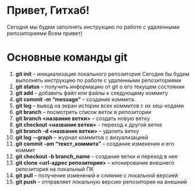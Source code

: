 # Привет, Гитхаб!
Сегодня мы будем заполнять инструкцию по работе с удаленными репозиториями
Всем привет)  
# Основные команды git  
1. **git init** – инициализация локального репозитория
Сегодня бы будем выполнять инструкцию по работе с удаленными репозиториями
2. **git status** – получить информацию от git о его текущем состоянии  
3. **git add** – добавить файл или файлы к следующему коммиту  
4. **git commit -m “message”** – создание коммита.  
5. **git log** – вывод на экран истории всех коммитов с их хеш-кодами  
6. **git branch** – посмотреть список веток в репозитории  
7. **git branch <название ветки>** – создать новую ветку  
8. **git checkout <название ветки>** – переход к другой ветке  
9. **git branch -d <название ветки>** – удалить ветку  
10. **git log --graph** – журнал коммитов с визуализацией  
11. **git commit -am “текст_коммита”** – создание изменения и его коммит  
12. **git checkout -b branch_name** – создание ветки и переход в нее  
13. **git clone <url-адрес репозитория>** – клонирование внешнего репозитория на локальный ПК  
14.  **git pull** – получение изменений и слияние с локальной версией  
15. **git push** – отправляет локальную версию репозитория на внешний 